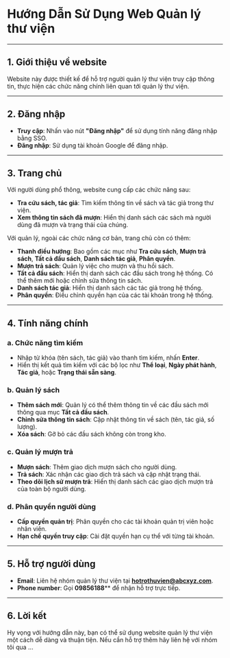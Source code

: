 
# Hướng Dẫn Sử Dụng Web Quản lý thư viện

---

## 1. Giới thiệu về website
Website này được thiết kế để hỗ trợ người quản lý thư viện truy cập thông tin, thực hiện các chức năng chính liên quan tới quản lý thư viện.

---

## 2. Đăng nhập
- **Truy cập**: Nhấn vào nút **"Đăng nhập"** để sử dụng tính năng đăng nhập bằng SSO.
- **Đăng nhập**: Sử dụng tài khoản Google để đăng nhập.

---

## 3. Trang chủ
Với người dùng phổ thông, website cung cấp các chức năng sau:
- **Tra cứu sách, tác giả**: Tìm kiếm thông tin về sách và tác giả trong thư viện.
- **Xem thông tin sách đã mượn**: Hiển thị danh sách các sách mà người dùng đã mượn và trạng thái của chúng.

Với quản lý, ngoài các chức năng cơ bản, trang chủ còn có thêm:
- **Thanh điều hướng**: Bao gồm các mục như **Tra cứu sách**, **Mượn trả sách**, **Tất cả đầu sách**, **Danh sách tác giả**, **Phân quyền**.
- **Mượn trả sách**: Quản lý việc cho mượn và thu hồi sách.
- **Tất cả đầu sách**: Hiển thị danh sách các đầu sách trong hệ thống. Có thể thêm mới hoặc chỉnh sửa thông tin sách.
- **Danh sách tác giả**: Hiển thị danh sách các tác giả trong hệ thống.
- **Phân quyền**: Điều chỉnh quyền hạn của các tài khoản trong hệ thống.

---

## 4. Tính năng chính
### a. **Chức năng tìm kiếm**
- Nhập từ khóa (tên sách, tác giả) vào thanh tìm kiếm, nhấn **Enter**.
- Hiển thị kết quả tìm kiếm với các bộ lọc như **Thể loại**, **Ngày phát hành**, **Tác giả**, hoặc **Trạng thái sẵn sàng**.

### b. **Quản lý sách**
- **Thêm sách mới**: Quản lý có thể thêm thông tin về các đầu sách mới thông qua mục **Tất cả đầu sách**.
- **Chỉnh sửa thông tin sách**: Cập nhật thông tin về sách (tên, tác giả, số lượng).
- **Xóa sách**: Gỡ bỏ các đầu sách không còn trong kho.

### c. **Quản lý mượn trả**
- **Mượn sách**: Thêm giao dịch mượn sách cho người dùng.
- **Trả sách**: Xác nhận các giao dịch trả sách và cập nhật trạng thái.
- **Theo dõi lịch sử mượn trả**: Hiển thị danh sách các giao dịch mượn trả của toàn bộ người dùng.

### d. **Phân quyền người dùng**
- **Cấp quyền quản trị**: Phân quyền cho các tài khoản quản trị viên hoặc nhân viên.
- **Hạn chế quyền truy cập**: Cài đặt quyền hạn cụ thể với từng tài khoản.

---

## 5. Hỗ trợ người dùng
- **Email**: Liên hệ nhóm quản lý thư viện tại **hotrothuvien@abcxyz.com**.
- **Phone number**: Gọi **09856188**** để nhận hỗ trợ trực tiếp.

---

## 6. Lời kết
Hy vọng với hướng dẫn này, bạn có thể sử dụng website quản lý thư viện một cách dễ dàng và thuận tiện. Nếu cần hỗ trợ thêm hãy liên hệ với nhóm tôi qua ...
